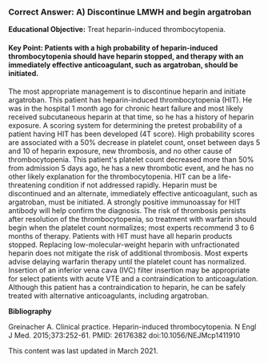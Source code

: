 
### Correct Answer: A) Discontinue LMWH and begin argatroban 

**Educational Objective:** Treat heparin-induced thrombocytopenia.

#### **Key Point:** Patients with a high probability of heparin-induced thrombocytopenia should have heparin stopped, and therapy with an immediately effective anticoagulant, such as argatroban, should be initiated.

The most appropriate management is to discontinue heparin and initiate argatroban. This patient has heparin-induced thrombocytopenia (HIT). He was in the hospital 1 month ago for chronic heart failure and most likely received subcutaneous heparin at that time, so he has a history of heparin exposure. A scoring system for determining the pretest probability of a patient having HIT has been developed (4T score). High probability scores are associated with a 50% decrease in platelet count, onset between days 5 and 10 of heparin exposure, new thrombosis, and no other cause of thrombocytopenia. This patient's platelet count decreased more than 50% from admission 5 days ago, he has a new thrombotic event, and he has no other likely explanation for the thrombocytopenia. HIT can be a life-threatening condition if not addressed rapidly. Heparin must be discontinued and an alternate, immediately effective anticoagulant, such as argatroban, must be initiated. A strongly positive immunoassay for HIT antibody will help confirm the diagnosis. The risk of thrombosis persists after resolution of the thrombocytopenia, so treatment with warfarin should begin when the platelet count normalizes; most experts recommend 3 to 6 months of therapy.
Patients with HIT must have all heparin products stopped. Replacing low-molecular-weight heparin with unfractionated heparin does not mitigate the risk of additional thrombosis. Most experts advise delaying warfarin therapy until the platelet count has normalized.
Insertion of an inferior vena cava (IVC) filter insertion may be appropriate for select patients with acute VTE and a contraindication to anticoagulation. Although this patient has a contraindication to heparin, he can be safely treated with alternative anticoagulants, including argatroban.

**Bibliography**

Greinacher A. Clinical practice. Heparin-induced thrombocytopenia. N Engl J Med. 2015;373:252-61. PMID: 26176382 doi:10.1056/NEJMcp1411910

This content was last updated in March 2021.